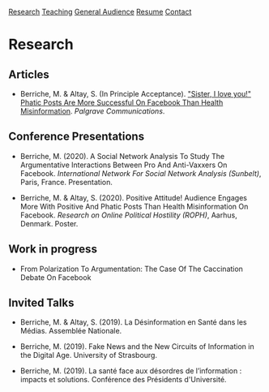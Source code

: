 [Research](Research/research.md)      [Teaching](teaching.md)      [General Audience](general-audience.md)     [Resume](resume.md)      [Contact](contact.md)

# Research


## Articles

* Berriche, M. & Altay, S. (In Principle Acceptance). ["Sister, I love you!" Phatic Posts Are More Successful On Facebook Than Health Misinformation](https://doi.org/10.31234/osf.io/nj2sr). *Palgrave Communications*.


## Conference Presentations

* Berriche, M. (2020). A Social Network Analysis To Study The Argumentative Interactions Between Pro And Anti-Vaxxers On Facebook. *International Network For Social Network Analysis (Sunbelt)*, Paris, France. Presentation.

* Berriche, M. & Altay, S. (2020). Positive Attitude! Audience Engages More With Positive And Phatic Posts Than Health Misinformation On Facebook. *Research on Online Political Hostility (ROPH)*, Aarhus, Denmark. Poster.

## Work in progress

* From Polarization To Argumentation: The Case  Of The Caccination Debate On Facebook

## Invited Talks

* Berriche, M. & Altay, S. (2019). La Désinformation en Santé dans les Médias. Assemblée Nationale.

* Berriche, M. (2019).  Fake News and the New Circuits of Information in the Digital Age. University of Strasbourg.

* Berriche, M. (2019). La santé face aux désordres de l’information : impacts et solutions.  Conférence des Présidents d'Université.
